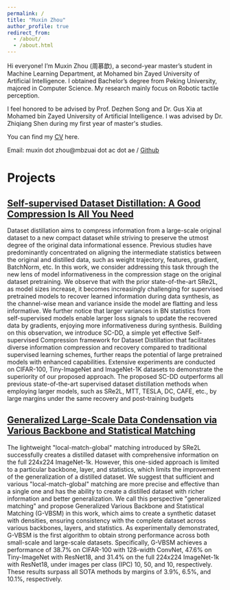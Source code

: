 ```yaml
---
permalink: /
title: "Muxin Zhou"
author_profile: true
redirect_from: 
  - /about/
  - /about.html
---
```

Hi everyone! I’m Muxin Zhou (周慕歆), a second-year master’s student in Machine Learning Department, at Mohamed bin Zayed University of Artificial Intelligence. I obtained Bachelor’s degree from Peking University, majored in Computer Science. My research mainly focus on Robotic tactile perception.

I feel honored to be advised by Prof. Dezhen Song and Dr. Gus Xia at Mohamed bin Zayed University of Artificial Intelligence. I was advised by Dr. Zhiqiang Shen during my first year of master's studies.

You can find my [CV](./assets/MuxinZhou_Resume.pdf) here.


Email: muxin dot zhou@mbzuai dot ac dot ae / [Github](https://github.com/LittleHead0) 

# Projects
## [Self-supervised Dataset Distillation: A Good Compression Is All You Need](https://arxiv.org/abs/2404.07976)
Dataset distillation aims to compress information from a large-scale original dataset to a new compact dataset while striving to preserve the utmost degree of the original data informational essence. Previous studies have predominantly concentrated on aligning the intermediate statistics between the original and distilled data, such as weight trajectory, features, gradient, BatchNorm, etc. In this work, we consider addressing this task through the new lens of model informativeness in the compression stage on the original dataset pretraining. We observe that with the prior state-of-the-art SRe2L, as model sizes increase, it becomes increasingly challenging for supervised pretrained models to recover learned information during data synthesis, as the channel-wise mean and variance inside the model are flatting and less informative. We further notice that larger variances in BN statistics from self-supervised models enable larger loss signals to update the recovered data by gradients, enjoying more informativeness during synthesis. Building on this observation, we introduce SC-DD, a simple yet effective Self-supervised Compression framework for Dataset Distillation that facilitates diverse information compression and recovery compared to traditional supervised learning schemes, further reaps the potential of large pretrained models with enhanced capabilities. Extensive experiments are conducted on CIFAR-100, Tiny-ImageNet and ImageNet-1K datasets to demonstrate the superiority of our proposed approach. The proposed SC-DD outperforms all previous state-of-the-art supervised dataset distillation methods when employing larger models, such as SRe2L, MTT, TESLA, DC, CAFE, etc., by large margins under the same recovery and post-training budgets

## [Generalized Large-Scale Data Condensation via Various Backbone and Statistical Matching](https://arxiv.org/abs/2311.17950)
The lightweight "local-match-global" matching introduced by SRe2L successfully creates a distilled dataset with comprehensive information on the full 224x224 ImageNet-1k. However, this one-sided approach is limited to a particular backbone, layer, and statistics, which limits the improvement of the generalization of a distilled dataset. We suggest that sufficient and various "local-match-global" matching are more precise and effective than a single one and has the ability to create a distilled dataset with richer information and better generalization. We call this perspective "generalized matching" and propose Generalized Various Backbone and Statistical Matching (G-VBSM) in this work, which aims to create a synthetic dataset with densities, ensuring consistency with the complete dataset across various backbones, layers, and statistics. As experimentally demonstrated, G-VBSM is the first algorithm to obtain strong performance across both small-scale and large-scale datasets. Specifically, G-VBSM achieves a performance of 38.7% on CIFAR-100 with 128-width ConvNet, 47.6% on Tiny-ImageNet with ResNet18, and 31.4% on the full 224x224 ImageNet-1k with ResNet18, under images per class (IPC) 10, 50, and 10, respectively. These results surpass all SOTA methods by margins of 3.9%, 6.5%, and 10.1%, respectively.

